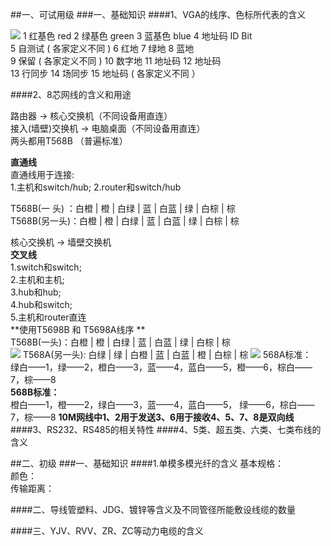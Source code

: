 ##一、可试用级
###一、基础知识
####1、VGA的线序、色标所代表的含义
    
![](https://timgsa.baidu.com/timg?image&quality=80&size=b9999_10000&sec=1489989240878&di=6200a66b7a3c511a9c0c94bd8a0ec1af&imgtype=0&src=http%3A%2F%2Fimgsrc.baidu.com%2Fforum%2Fpic%2Fitem%2F931b1863f6246b609c179ebcebf81a4c500fa2eb.jpg)
1 红基色 red 
2 绿基色 green
3 蓝基色 blue
4 地址码 ID Bit   
5 自测试 ( 各家定义不同 )
6 红地
7 绿地
8 蓝地     
9 保留 ( 各家定义不同 )
10 数字地
11 地址码
12 地址码   
13 行同步
14 场同步
15 地址码 ( 各家定义不同 ）






















####2、8芯网线的含义和用途




路由器 → 核心交换机（不同设备用直连）    
接入(墙壁)交换机 → 电脑桌面（不同设备用直连）   
两头都用T568B （普遍标准）   

**直通线**  
直通线用于连接:      
    1.主机和switch/hub; 
    2.router和switch/hub     
     
T568B(一 头) ：白橙 | 橙 | 白绿 | 蓝 | 白蓝 | 绿 | 白棕 | 棕     
T568B(另一头)：白橙 | 橙 | 白绿 | 蓝 | 白蓝 | 绿 | 白棕 | 棕

核心交换机 → 墙壁交换机   
**交叉线**     
    1.switch和switch;	
    2.主机和主机;   
    3.hub和hub;   
    4.hub和switch;   
    5.主机和router直连      
**使用T5698B 和 T5698A线序 **   
T568B(一头)：白橙 | 橙 | 白绿 | 蓝 | 白蓝 | 绿 | 白棕 | 棕   
![](http://files.jb51.net/do/uploads/userup/1111/0P0594293B.jpg) 
T568A(另一头): 白绿 | 绿 | 白橙 | 蓝 | 白蓝 | 橙 | 白棕 | 棕
![](http://files.jb51.net/do/uploads/userup/1111/0P0592N035.jpg)
568A标准：       
绿白——1，绿——2，橙白——3，蓝——4，蓝白——5，橙——6，棕白——7，棕——8     
**568B标准：**     
橙白——1，橙——2，绿白——3，蓝——4，蓝白——5， 绿——6，棕白——7，棕——8
**10M网线中1、2用于发送3、6用于接收4、5、7、8是双向线**
####3、RS232、RS485的相关特性
####4、5类、超五类、六类、七类布线的含义

##二、初级
###一、基础知识
####1.单模多模光纤的含义
基本规格：    
颜色：   
传输距离：     

####二、导线管塑料、JDG、镀锌等含义及不同管径所能敷设线缆的数量

####三、YJV、RVV、ZR、ZC等动力电缆的含义